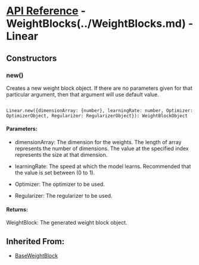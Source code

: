 # [API Reference](../../API.md) - WeightBlocks(../WeightBlocks.md) - Linear

## Constructors

### new()

Creates a new weight block object. If there are no parameters given for that particular argument, then that argument will use default value.

```

Linear.new({dimensionArray: {number}, learningRate: number, Optimizer: OptimizerObject, Regularizer: RegularizerObject}): WeightBlockObject

```

#### Parameters:

* dimensionArray: The dimension for the weights. The length of array represents the number of dimensions. The value at the specified index represents the size at that dimension.

* learningRate: The speed at which the model learns. Recommended that the value is set between (0 to 1).

* Optimizer: The optimizer to be used.

* Regularizer: The regularizer to be used.

#### Returns:

WeightBlock: The generated weight block object.

## Inherited From:

* [BaseWeightBlock](BaseWeightBlock.md)
